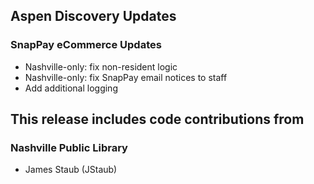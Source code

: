 ## Aspen Discovery Updates
### SnapPay eCommerce Updates
  - Nashville-only: fix non-resident logic
  - Nashville-only: fix SnapPay email notices to staff
  - Add additional logging

## This release includes code contributions from
### Nashville Public Library
  - James Staub (JStaub)
